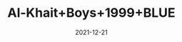 ---
title: 'Al-Khait+Boys+1999+BLUE'
date: '2021-12-21' 
metatag: '' 
inventory: '4.0' 
draft: false 
# meta description 
shortDescripton: 'Al-Khait+Boys+1999+BLUE'
description: 'Boys'
longdescription: ''
featured: False
# product Price
price: '2093.7'
priceBefore: '2991.0'
# Product Short Description
shortDescription: 'Al-Khait+Boys+1999+BLUE'
productID: 'D870F201-6762-EC11-995F-005056B3A416'
type: 'products'
category: 'Boys' 
thumnailproduct: 'https://alkhait.eralive.net/images/products/D870F201-6762-EC11-995F-005056B3A4161.png' 
images:
  - image: 'images/products/D870F201-6762-EC11-995F-005056B3A4161.png'  
  - image: 'images/products/D870F201-6762-EC11-995F-005056B3A4162.png'  
  - image: 'images/products/D870F201-6762-EC11-995F-005056B3A4163.png'  
---